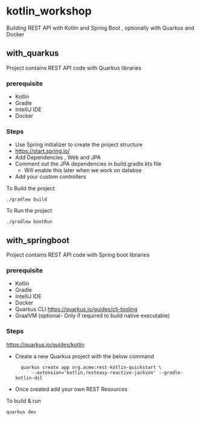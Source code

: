 # kotlin_workshop

Building REST API with Kotlin and Spring Boot , optionally with Quarkus and Docker

## with_quarkus

 Project contains REST API code with Quarkus libraries

### prerequisite

- Kotlin
- Gradle
- IntelliJ IDE
- Docker

### Steps

- Use Spring initializer to create the project structure
- <https://start.spring.io/>
- Add Dependencies , Web and JPA
- Comment out the JPA dependencies in build.gradle.kts file
  - Will enable this later when we work on databse
- Add your custom controllers
  
To Build the project

```shell
./gradlew build
```

To Run the project

```shell
./gradlew bootRun
```

## with_springboot

   Project contains REST API code with Spring boot libraries

### prerequisite

- Kotlin
- Gradle
- IntelliJ IDE
- Docker
- Quarkus CLI <https://quarkus.io/guides/cli-tooling>
- GraalVM (optional- Only if required to build native executable)

### Steps

https://quarkus.io/guides/kotlin

- Create a new Quarkus project with the below command
  ```shell
    quarkus create app org.acme:rest-kotlin-quickstart \
        --extension='kotlin,resteasy-reactive-jackson' --gradle-kotlin-dsl
  ```
- Once created add your own REST Resources
  
To build & run

```shell
quarkus dev
```
